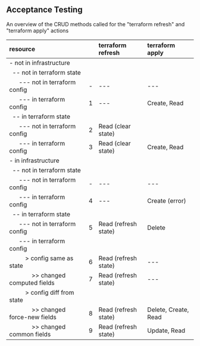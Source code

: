 ## Acceptance Testing

An overview of the CRUD methods called for the "terraform refresh" and "terraform apply" actions
<br/>

resource                                                                                 | &nbsp; | terraform refresh       | terraform apply
:----------------------------------------------------------------------------------------|--------|:------------------------|:---------------------
                                                  - not in infrastructure                | &nbsp; |                  &nbsp; |                      &nbsp;
 &nbsp;                                             -- not in terraform state            | &nbsp; |                  &nbsp; |                      &nbsp;
 &nbsp; &nbsp; &nbsp;                                  --- not in terraform config       |      - | ---                     | ---
 &nbsp; &nbsp; &nbsp;                                  --- in terraform config           |      1 | ---                     | Create, Read
 &nbsp;                                             -- in terraform state                | &nbsp; |                  &nbsp; |                      &nbsp;
 &nbsp; &nbsp; &nbsp;                                  --- not in terraform config       |      2 | Read (clear state)      |                      &nbsp;
 &nbsp; &nbsp; &nbsp;                                  --- in terraform config           |      3 | Read (clear state)      | Create, Read
                                                  - in infrastructure                    | &nbsp; |                  &nbsp; |                      &nbsp;
 &nbsp;                                             -- not in terraform state            | &nbsp; |                  &nbsp; |                      &nbsp;
 &nbsp; &nbsp; &nbsp;                                  --- not in terraform config       |      - | ---                     | ---
 &nbsp; &nbsp; &nbsp;                                  --- in terraform config           |      4 | ---                     | Create (error)
 &nbsp;                                             -- in terraform state                | &nbsp; |                  &nbsp; |                      &nbsp;
 &nbsp; &nbsp; &nbsp;                                  --- not in terraform config       |      5 | Read (refresh state)    | Delete
 &nbsp; &nbsp; &nbsp;                                  --- in terraform config           | &nbsp; |                  &nbsp; |                      &nbsp;
 &nbsp; &nbsp; &nbsp; &nbsp; &nbsp;                        > config same as state        |      6 | Read (refresh state)    | ---
 &nbsp; &nbsp; &nbsp; &nbsp; &nbsp; &nbsp; &nbsp;            >> changed computed fields  |      7 | Read (refresh state)    | ---
 &nbsp; &nbsp; &nbsp; &nbsp; &nbsp;                        > config diff from state      | &nbsp; |                  &nbsp; |                      &nbsp;
 &nbsp; &nbsp; &nbsp; &nbsp; &nbsp; &nbsp; &nbsp;            >> changed force-new fields |      8 | Read (refresh state)    | Delete, Create, Read
 &nbsp; &nbsp; &nbsp; &nbsp; &nbsp; &nbsp; &nbsp;            >> changed common fields    |      9 | Read (refresh state)    | Update, Read
